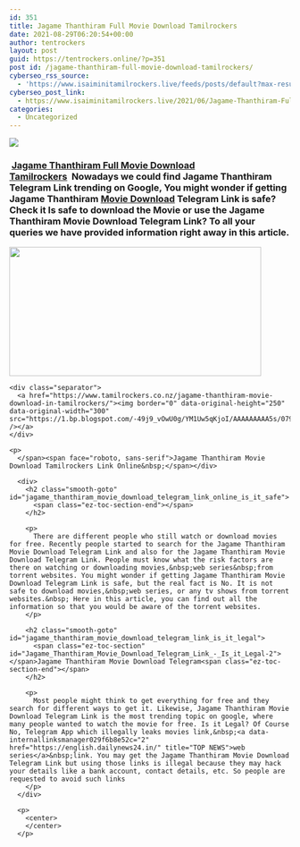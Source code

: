 ```yaml
---
id: 351
title: Jagame Thanthiram Full Movie Download Tamilrockers
date: 2021-08-29T06:20:54+00:00
author: tentrockers
layout: post
guid: https://tentrockers.online/?p=351
post id: /jagame-thanthiram-full-movie-download-tamilrockers/
cyberseo_rss_source:
  - 'https://www.isaiminitamilrockers.live/feeds/posts/default?max-results=150&start-index=1'
cyberseo_post_link:
  - https://www.isaiminitamilrockers.live/2021/06/Jagame-Thanthiram-Full-Movie-Download-Tamilrockers.html
categories:
  - Uncategorized
---
```

<div class="media_block">
  <img src="https://1.bp.blogspot.com/-TcwFD2CQdzM/YNKkTsWBFyI/AAAAAAAAA7I/QtullxIu2AYmc-j5ksh0Ru9BMujVfxrQgCLcBGAsYHQ/s72-w451-h231-c/Marielle-Price-1.png" class="media_thumbnail" />
</div>

<meta content="&nbsp; Jagame Thanthiram Full Movie Download Tamilrockers &nbsp; &nbsp; Nowadays we could find Jagame Thanthiram Telegram Link trending on Google, You migh..." name="twitter:description" />

  


<center>
</center>

### **&nbsp;[Jagame Thanthiram Full Movie Download Tamilrockers](https://www.tamilrockers.co.nz/jagame-thanthiram-movie-download/)&nbsp;**<span><span face="Verdana, BlinkMacSystemFont, -apple-system, &quot;segoe ui&quot;, Roboto, Oxygen, Ubuntu, Cantarell, &quot;open sans&quot;, &quot;helvetica neue&quot;, sans-serif">&nbsp;</span><span face="Verdana, BlinkMacSystemFont, -apple-system, &quot;segoe ui&quot;, Roboto, Oxygen, Ubuntu, Cantarell, &quot;open sans&quot;, &quot;helvetica neue&quot;, sans-serif">Nowadays we could find Jagame Thanthiram Telegram Link trending on Google, You might wonder if getting Jagame Thanthiram</span><span face="Verdana, BlinkMacSystemFont, -apple-system, &quot;segoe ui&quot;, Roboto, Oxygen, Ubuntu, Cantarell, &quot;open sans&quot;, &quot;helvetica neue&quot;, sans-serif">&nbsp;</span><a data-internallinksmanager029f6b8e52c="3" href="http://www.tamilrockers.co.nz">Movie Download</a><span face="Verdana, BlinkMacSystemFont, -apple-system, &quot;segoe ui&quot;, Roboto, Oxygen, Ubuntu, Cantarell, &quot;open sans&quot;, &quot;helvetica neue&quot;, sans-serif">&nbsp;</span><span face="Verdana, BlinkMacSystemFont, -apple-system, &quot;segoe ui&quot;, Roboto, Oxygen, Ubuntu, Cantarell, &quot;open sans&quot;, &quot;helvetica neue&quot;, sans-serif">Telegram Link is safe? Check it Is safe to download the Movie or use the Jagame Thanthiram</span><span face="Verdana, BlinkMacSystemFont, -apple-system, &quot;segoe ui&quot;, Roboto, Oxygen, Ubuntu, Cantarell, &quot;open sans&quot;, &quot;helvetica neue&quot;, sans-serif">&nbsp;</span>Movie Download<span face="Verdana, BlinkMacSystemFont, -apple-system, &quot;segoe ui&quot;, Roboto, Oxygen, Ubuntu, Cantarell, &quot;open sans&quot;, &quot;helvetica neue&quot;, sans-serif">&nbsp;</span><span face="Verdana, BlinkMacSystemFont, -apple-system, &quot;segoe ui&quot;, Roboto, Oxygen, Ubuntu, Cantarell, &quot;open sans&quot;, &quot;helvetica neue&quot;, sans-serif">Telegram Link? To all your queries we have provided information right away in this article.</span></span>

<div>
  <div class="separator">
    <a href="https://1.bp.blogspot.com/-TcwFD2CQdzM/YNKkTsWBFyI/AAAAAAAAA7I/QtullxIu2AYmc-j5ksh0Ru9BMujVfxrQgCLcBGAsYHQ/s1640/Marielle-Price-1.png"><img loading="lazy" border="0" data-original-height="924" data-original-width="1640" height="231" src="https://1.bp.blogspot.com/-TcwFD2CQdzM/YNKkTsWBFyI/AAAAAAAAA7I/QtullxIu2AYmc-j5ksh0Ru9BMujVfxrQgCLcBGAsYHQ/w451-h231/Marielle-Price-1.png" width="451" /></a>
  </div>
  
  <p>
    <span></p> 
    
    <div class="separator">
      <a href="https://www.tamilrockers.co.nz/jagame-thanthiram-movie-download-in-tamilrockers/"><img border="0" data-original-height="250" data-original-width="300" src="https://1.bp.blogspot.com/-49j9_vOwU0g/YM1Uw5qKjoI/AAAAAAAAA5s/079bPEJpUfYrTuLJdQOXduZNgTk2ksk1ACLcBGAsYHQ/s0/e854879156f0849f3d27a89db88ed039%2B%25281%2529.png" /></a>
    </div>
    
    <p>
      </span><span face="roboto, sans-serif">Jagame Thanthiram Movie Download Tamilrockers Link Online&nbsp;</span></div> 
      
      <div>
        <h2 class="smooth-goto" id="jagame_thanthiram_movie_download_telegram_link_online_is_it_safe">
          <span class="ez-toc-section-end"></span>
        </h2>
        
        <p>
          There are different people who still watch or download movies for free. Recently people started to search for the Jagame Thanthiram Movie Download Telegram Link and also for the Jagame Thanthiram Movie Download Telegram Link. People must know what the risk factors are there on watching or downloading movies,&nbsp;web series&nbsp;from torrent websites. You might wonder if getting Jagame Thanthiram Movie Download Telegram Link is safe, but the real fact is No. It is not safe to download movies,&nbsp;web series, or any tv shows from torrent websites.&nbsp; Here in this article, you can find out all the information so that you would be aware of the torrent websites.
        </p>
        
        <h2 class="smooth-goto" id="jagame_thanthiram_movie_download_telegram_link_is_it_legal">
          <span class="ez-toc-section" id="Jagame_Thanthiram_Movie_Download_Telegram_Link_-_Is_it_Legal-2"></span>Jagame Thanthiram Movie Download Telegram<span class="ez-toc-section-end"></span>
        </h2>
        
        <p>
          Most people might think to get everything for free and they search for different ways to get it. Likewise, Jagame Thanthiram Movie Download Telegram Link is the most trending topic on google, where many people wanted to watch the movie for free. Is it Legal? Of Course No, Telegram App which illegally leaks movies link,&nbsp;<a data-internallinksmanager029f6b8e52c="2" href="https://english.dailynews24.in/" title="TOP NEWS">web series</a>&nbsp;link. You may get the Jagame Thanthiram Movie Download Telegram Link but using those links is illegal because they may hack your details like a bank account, contact details, etc. So people are requested to avoid such links
        </p>
      </div>
      
      <p>
        <center>
        </center>
      </p>